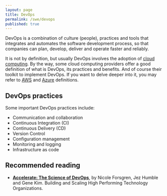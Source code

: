 ```yaml
---
layout: page
title: DevOps
permalink: /swe/devops
published: true
---
```


DevOps is a combination of culture (people), practices and tools that integrates and automates the software development process, so that companies can plan, develop, deliver and operate faster and reliably.

It is not by definition, but usually DevOps involves the adoption of [cloud computing](/swe/cloud-computing). By the way, some cloud computing providers offer a good definition of what is DevOps, its practices and benefits. And of course their toolkit to implement DevOps. If you want to delve deeper into it, you may refer to [AWS](https://aws.amazon.com/devops/what-is-devops/) and [Azure](https://azure.microsoft.com/en-us/resources/cloud-computing-dictionary/what-is-devops/) definitions.

## DevOps practices

Some important DevOps practices include:

- Communication and collaboration
- Continuous Integration (CI)
- Continuous Delivery (CD)
- Version Control
- Configuration management
- Monitoring and logging
- Infrastructure as code

## Recommended reading

- **[Accelerate: The Science of DevOps](https://amzn.to/3Ru6CFU)**, by Nicole Forsgren, Jez Humble and Gene Kim. Building and Scaling High Performing Technology Organizations.